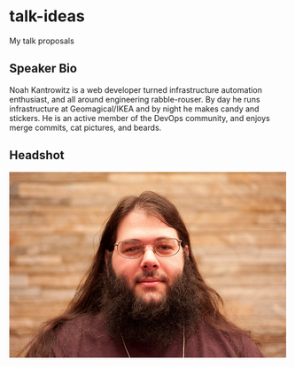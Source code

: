 talk-ideas
==========

My talk proposals

Speaker Bio
-----------
Noah Kantrowitz is a web developer turned infrastructure automation enthusiast, and all around engineering rabble-rouser. By day he runs infrastructure at Geomagical/IKEA and by night he makes candy and stickers. He is an active member of the DevOps community, and enjoys merge commits, cat pictures, and beards.

Headshot
--------

![Headshot of me](headshot.jpg)
